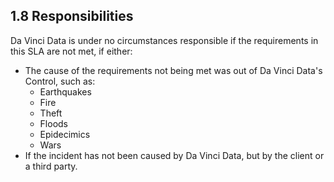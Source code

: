 ## 1.8 Responsibilities

Da Vinci Data is under no circumstances responsible if the requirements in this SLA are not met, if either:

- The cause of the requirements not being met was out of Da Vinci Data's Control, such as:
	- Earthquakes
	- Fire
	- Theft
	- Floods
	- Epidecimics
	- Wars
- If the incident has not been caused by Da Vinci Data, but by the client or a third party.
